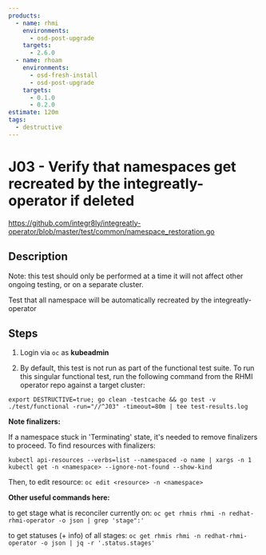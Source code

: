```yaml
---
products:
  - name: rhmi
    environments:
      - osd-post-upgrade
    targets:
      - 2.6.0
  - name: rhoam
    environments:
      - osd-fresh-install
      - osd-post-upgrade
    targets:
      - 0.1.0
      - 0.2.0
estimate: 120m
tags:
  - destructive
---
```


# J03 - Verify that namespaces get recreated by the integreatly-operator if deleted

https://github.com/integr8ly/integreatly-operator/blob/master/test/common/namespace_restoration.go

## Description

Note: this test should only be performed at a time it will not affect other ongoing testing, or on a separate cluster.

Test that all namespace will be automatically recreated by the integreatly-operator

## Steps

1. Login via `oc` as **kubeadmin**

2. By default, this test is not run as part of the functional test suite. To run this singular functional test, run the following command from the RHMI operator repo against a target cluster:

```
export DESTRUCTIVE=true; go clean -testcache && go test -v ./test/functional -run="//^J03" -timeout=80m | tee test-results.log
```

**Note finalizers:**

If a namespace stuck in 'Terminating' state, it's needed to remove finalizers to proceed. To find resources with finalizers:

```
kubectl api-resources --verbs=list --namespaced -o name | xargs -n 1 kubectl get -n <namespace> --ignore-not-found --show-kind
```

Then, to edit resource: `oc edit <resource> -n <namespace>`

**Other useful commands here:**

to get stage what is reconciler currently on: `oc get rhmis rhmi -n redhat-rhmi-operator -o json | grep 'stage":'`

to get statuses (+ info) of all stages: `oc get rhmis rhmi -n redhat-rhmi-operator -o json | jq -r '.status.stages'`
